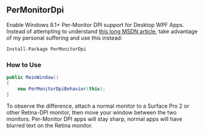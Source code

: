 ## PerMonitorDpi

Enable Windows 8.1+ Per-Monitor DPI support for Desktop WPF Apps. Instead of attempting to understand [this long MSDN article](http://msdn.microsoft.com/en-us/library/ms701681(v=vs.85).aspx), take advantage of my personal suffering and use this instead:

```sh
Install-Package PerMonitorDpi
```

### How to Use

```cs
public MainWindow()
{
    new PerMonitorDpiBehavior(this);
}
```

To observe the difference, attach a normal monitor to a Surface Pro 2 or other Retina-DPI monitor, then move your window between the two monitors. Per-Monitor DPI apps will stay sharp, normal apps will have blurred text on the Retina monitor.
